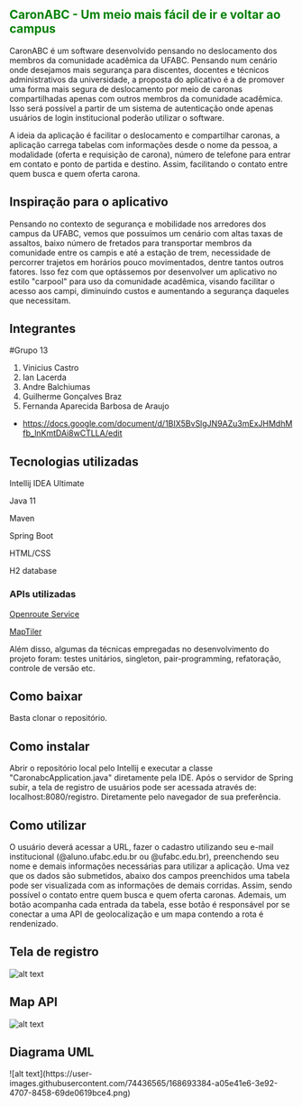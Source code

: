  <h2 style="color: green">CaronABC - Um meio mais fácil de ir e voltar  ao campus</h2>

CaronABC é um software desenvolvido pensando no deslocamento dos membros da comunidade acadêmica da UFABC. Pensando num cenário onde desejamos mais segurança para discentes, docentes e técnicos administrativos da universidade, a proposta do aplicativo é a de promover uma forma mais segura de deslocamento por meio de caronas compartilhadas apenas com outros membros da comunidade acadêmica. Isso será possível a partir de um sistema de autenticação onde apenas usuários de login institucional poderão utilizar o software.

A ideia da aplicação é facilitar o deslocamento e compartilhar caronas, a aplicação carrega tabelas com informações desde o nome da pessoa, a modalidade (oferta e requisição de carona), número de telefone para entrar em contato e ponto de partida e destino. Assim, facilitando o contato entre quem busca e quem oferta carona.

<h2>Inspiração para o aplicativo</h2>

Pensando no contexto de segurança e mobilidade nos arredores dos campus da UFABC, vemos que possuímos um cenário com altas taxas de assaltos, baixo número de fretados para transportar membros da comunidade entre os campis e até a estação de trem, necessidade de percorrer trajetos em horários pouco movimentados, dentre tantos outros fatores. Isso fez com que optássemos por desenvolver um aplicativo no estilo "carpool" para uso da comunidade acadêmica, visando facilitar o acesso aos campi, diminuindo custos e aumentando a segurança daqueles que necessitam.

<h2>Integrantes</h2>

#Grupo 13
1. Vinicius Castro
1. Ian Lacerda
1. Andre Balchiumas
1. Guilherme Gonçalves Braz
1. Fernanda Aparecida Barbosa de Araujo

* https://docs.google.com/document/d/1BIX5BvSlgJN9AZu3mExJHMdhMfb_lnKmtDAi8wCTLLA/edit

<h2>Tecnologias utilizadas</h2>

Intellij IDEA Ultimate

Java 11

Maven

Spring Boot 

HTML/CSS

H2 database

<h3>APIs utilizadas</h3>

[Openroute Service](https://openrouteservice.org/)

[MapTiler](https://www.maptiler.com/)


Além disso, algumas da técnicas empregadas no desenvolvimento do projeto foram: testes unitários, singleton, pair-programming, refatoração, controle de versão etc.

<h2>Como baixar</h2>

Basta clonar o repositório.

<h2>Como instalar</h2>

Abrir o repositório local pelo Intellij e executar a classe "CaronabcApplication.java" diretamente pela IDE. Após o servidor de Spring subir, a tela de registro de usuários pode ser acessada através de: localhost:8080/registro. Diretamente pelo navegador de sua preferência.

<h2>Como utilizar</h2>

O usuário deverá acessar a URL, fazer o cadastro utilizando seu e-mail institucional (@aluno.ufabc.edu.br ou @ufabc.edu.br), preenchendo seu nome e demais informações necessárias para utilizar a aplicação. 
Uma vez que os dados são submetidos, abaixo dos campos preenchidos uma tabela pode ser visualizada com as informações de demais corridas. Assim, sendo possível o contato entre quem busca e quem oferta caronas.
Ademais, um botão acompanha cada entrada da tabela, esse botão é responsável por se conectar a uma API de geolocalização e um mapa contendo a rota é rendenizado.

<h2>Tela de registro</h2>

![alt text](https://user-images.githubusercontent.com/74436565/168693717-f248cdba-1e64-4421-8711-cfad08ea023b.png)

<h2>Map API</h2>

![alt text](https://user-images.githubusercontent.com/84741834/168694700-eac1fc13-a87f-410e-91e1-7735a16a6523.png)


<h2>Diagrama UML</h2>
![alt text](https://user-images.githubusercontent.com/74436565/168693384-a05e41e6-3e92-4707-8458-69de0619bce4.png)
